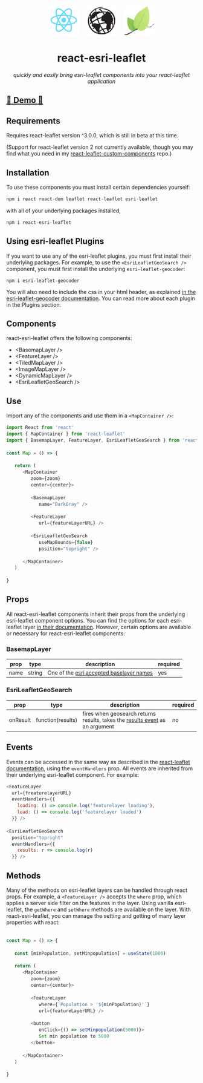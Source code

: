 <p align="center">
   <img src="/assets/react-logo.png" width="80px">&nbsp;&nbsp;&nbsp;&nbsp;
   <img src="/assets/esri-logo.png" width="80px">&nbsp;&nbsp;&nbsp;&nbsp;
   <img src="/assets/leaflet-logo.png" width="80px">
   <h1 align="center">react-esri-leaflet</h1>
</p>

<p align="center">
   <i>quickly and easily bring esri-leaflet components into your react-leaflet application</i>
</p>

## [:eyes: Demo :eyes: ](https://codesandbox.io/s/react-esri-leaflet-example-n15yn) ##

## Requirements

Requires react-leaflet version ^3.0.0, which is still in beta at this time.  

(Support for react-leaflet version 2 not currently available, though you may find what you need in my [react-leaflet-custom-components](https://github.com/slutske22/react-leaflet-custom-components#esrileafletlayer) repo.)

## Installation

To use these components you must install certain dependencies yourself:

````javascript
npm i react react-dom leaflet react-leaflet esri-leaflet
````

with all of your underlying packages installed,

````javascript
npm i react-esri-leaflet
````

## Using esri-leaflet Plugins

If you want to use any of the esri-leaflet plugins, you must first install their underlying packages.  For example, to use the `<EsriLeafletGeoSearch />` component, you must first install the underlying `esri-leaflet-geocoder`:

````javscript
npm i esri-leaflet-geocoder
````

You will also need to include the css in your html header, as explained [in the esri-leaflet-geocoder documentation](https://github.com/Esri/esri-leaflet-geocoder).  You can read more about each plugin in the Plugins section.

## Components

react-esri-leaflet offers the following components:

- &lt;BasemapLayer /&gt;
- &lt;FeatureLayer /&gt;
- &lt;TiledMapLayer /&gt;
- &lt;ImageMapLayer /&gt;
- &lt;DynamicMapLayer /&gt;
- &lt;EsriLeafletGeoSearch /&gt;

## Use

Import any of the components and use them in a `<MapContainer />`:

````javascript
import React from 'react'
import { MapContainer } from 'react-leaflet'
import { BasemapLayer, FeatureLayer, EsriLeafletGeoSearch } from 'react-esri-leaflet'

const Map = () => {

   return (
      <MapContainer
         zoom={zoom}
         center={center}>

         <BasemapLayer 
            name="DarkGray" />

         <FeatureLayer 
            url={featureLayerURL} />

         <EsriLeafletGeoSearch
            useMapBounds={false}
            position="topright" />

      </MapContainer>
   )

}

````

## Props

All react-esri-leaflet components inherit their props from the underlying esri-leaflet component options.  You can find the options for each esri-leaflet layer [in their documentation](https://esri.github.io/esri-leaflet/api-reference/#layers).  However, certain options are available or necessary for react-esri-leaflet components:

### BasemapLayer

| prop | type   | description                                                     |  required | 
|------|--------|-----------------------------------------------------------------|-----------|
| name | string | One of the [esri accepted baselayer names](https://esri.github.io/esri-leaflet/api-reference/layers/basemap-layer.html) | yes | 

### EsriLeafletGeoSearch

| prop     | type     | description                                                     | required | 
|----------|----------|-----------------------------------------------------------------|----------|
| onResult | function(results) | fires when geosearch returns results, takes the [results event](https://esri.github.io/esri-leaflet/api-reference/controls/geosearch.html#events) as an argument | no |

## Events

Events can be accessed in the same way as described in the [react-leaflet documentation](https://react-leaflet-v3.now.sh/docs/api-components#evented-behavior), using the `eventHandlers` prop.  All events are inherited from their underlying esri-leaflet component.  For example:

````javascript
<FeatureLayer 
  url={freaturelayerURL} 
  eventHandlers={{
    loading: () => console.log('featurelayer loading'),
    load: () => console.log('featurelayer loaded')
  }} />
  
<EsriLeafletGeoSearch  
  position="topright" 
  eventHandlers={{
    results: r => console.log(r)
  }} />
````

## Methods

Many of the methods on esri-leaflet layers can be handled through react props.  For example, a `<FeatureLayer />` accepts the `where` prop, which applies a server side filter on the features in the layer.  Using vanilla esri-leaflet, the `getWhere` and `setWhere` methods are available on the layer.  With react-esri-leaflet, you can manage the setting and getting of many layer properties with react:

````javascript

const Map = () => {

   const [minPopulation, setMinpopulation] = useState(1000)

   return (
      <MapContainer
         zoom={zoom}
         center={center}>

         <FeatureLayer
            where={`Population > '${minPopulation}'`}
            url={featureLayerURL} />

         <button
            onClick={() => setMinpopulation(5000)}>
            Set min population to 5000
         </button>

      </MapContainer>
   )

}

````
